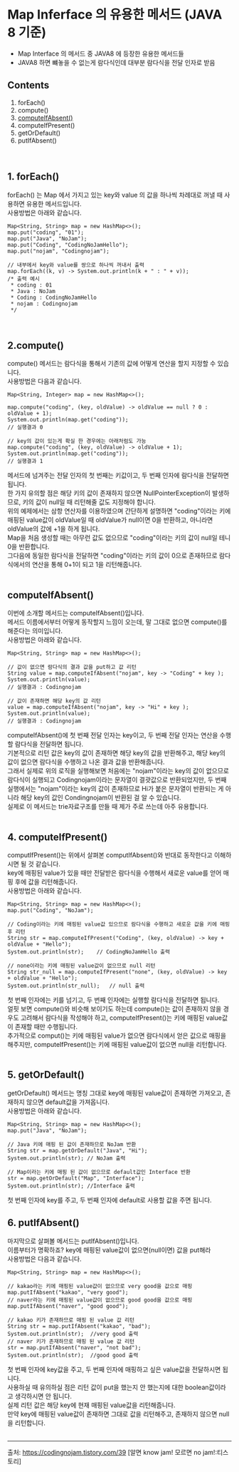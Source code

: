 # Map Inferface 의 유용한 메서드 (JAVA 8 기준)
* Map Interface 의 메서드 중 JAVA8 에 등장한 유용한 메서드들
* JAVA8 하면 뺴놓을 수 없는게 람다식인데 대부분 람다식을 전달 인자로 받음

## Contents
1. forEach()
2. compute()
3. [computeIfAbsent()](#computeIfAbsent())
4. computeIfPresent()
5. getOrDefault()
6. putIfAbsent()
</br>

## 1. forEach()
forEach() 는 Map 에서 가지고 있는 key와 value 의 값을 하나씩 차례대로 꺼낼 때 사용하면 유용한 메서드입니다.   
사용방법은 아래와 같습니다.   
```
Map<String, String> map = new HashMap<>();
map.put("coding", "01");
map.put("Java", "NoJam");
map.put("Coding", "CodingNoJamHello");
map.put("nojam", "Codingnojam");
 
// 내부에서 key와 value를 쌍으로 하나씩 꺼내서 출력
map.forEach((k, v) -> System.out.println(k + " : " + v));
/* 출력 예시
 * coding : 01
 * Java : NoJam
 * Coding : CodingNoJamHello
 * nojam : Codingnojam 
 */
```
</br>

## 2.compute()
compute() 메서드는 람다식을 통해서 기존의 값에 어떻게 연산을 할지 지정할 수 있습니다.   
사용방법은 다음과 같습니다.
```
Map<String, Integer> map = new HashMap<>();
 
map.compute("coding", (key, oldValue) -> oldValue == null ? 0 : oldValue + 1);
System.out.println(map.get("coding"));	
// 실행결과 0
 
// key의 값이 있는게 확실 한 경우에는 아래처럼도 가능
map.compute("coding", (key, oldValue) -> oldValue + 1);
System.out.println(map.get("coding"));	
// 실행결과 1
```
메서드에 넘겨주는 전달 인자의 첫 번째는 키값이고, 두 번째 인자에 람다식을 전달하면 됩니다.   
한 가지 유의할 점은 해당 키의 값이 존재하지 않으면 NullPointerException이 발생하므로, 키의 값이 null일 때 리턴해줄 값도 지정해야 합니다.    
위의 예제에서는 삼항 연산자를 이용하였으며 간단하게 설명하면 "coding"이라는 키에 매핑된 value값이 oldValue일 때 oldValue가 null이면 0을 반환하고, 아니라면 oldValue의 값에 +1을 하게 됩니다.   
Map을 처음 생성할 때는 아무런 값도 없으므로 "coding"이라는 키의 값이 null일 테니 0을 반환합니다.   
그다음에 동일한 람다식을 전달하면 "coding"이라는 키의 값이 0으로 존재하므로 람다식에서의 연산을 통해 0+1이 되고 1을 리턴해줍니다.   
</br>

## computeIfAbsent()
이번에 소개할 메서드는 computeIfAbsent()입니다.   
메서드 이름에서부터 어떻게 동작할지 느낌이 오는데, 말 그대로 없으면 compute()를 해준다는 의미입니다.   
사용방법은 아래와 같습니다.   
```
Map<String, String> map = new HashMap<>();
 
// 값이 없으면 람다식의 결과 값을 put하고 값 리턴
String value = map.computeIfAbsent("nojam", key -> "Coding" + key );
System.out.println(value);
// 실행결과 : Codingnojam
 
// 값이 존재하면 해당 key의 값 리턴
value = map.computeIfAbsent("nojam", key -> "Hi" + key );
System.out.println(value);
// 실행결과 : Codingnojam
```
computeIfAbsent()에 첫 번째 전달 인자는 key이고, 두 번째 전달 인자는 연산을 수행할 람다식을 전달하면 됩니다.   
기본적으로 리턴 값은 key의 값이 존재하면 해당 key의 값을 반환해주고, 해당 key의 값이 없으면 람다식을 수행하고 나온 결과 값을 반환해줍니다.   
그래서 실제로 위의 로직을 실행해보면 처음에는 "nojam"이라는 key의 값이 없으므로 람다식이 실행되고 Codingnojam이라는 문자열이 결괏값으로 반환되었지만, 두 번째 실행에서는 "nojam"이라는 key의 값이 존재하므로 Hi가 붙은 문자열이 반환되는 게 아니라 해당 key의 값인 Condingnojam이 반환된 걸 알 수 있습니다.   
실제로 이 메서드는 trie자료구조를 만들 때 제가 주로 쓰는데 아주 유용합니다.    
</br>

## 4. computeIfPresent()
computIfPresent()는 위에서 살펴본 computIfAbsent()와 반대로 동작한다고 이해하시면 될 것 같습니다.   
key에 매핑된 value가 있을 때만 전달받은 람다식을 수행해서 새로운 value를 얻어 매핑 후에 값을 리턴해줍니다.   
사용방법은 아래와 같습니다.   
```
Map<String, String> map = new HashMap<>();
map.put("Coding", "NoJam");
 
// Coding이라는 키에 매핑된 value값 있으므로 람다식을 수행하고 새로운 값을 키에 매핑 후 리턴
String str = map.computeIfPresent("Coding", (key, oldValue) -> key + oldValue + "Hello");
System.out.println(str);	// CodingNoJamHello 출력
 
// none이라는 키에 매핑된 value값이 없으므로 null 리턴
String str_null = map.computeIfPresent("none", (key, oldValue) -> key + oldValue + "Hello");
System.out.println(str_null); 	// null 출력
```
첫 번째 인자에는 키를 넘기고, 두 번째 인자에는 실행할 람다식을 전달하면 됩니다.   
얼핏 보면 compute()와 비슷해 보이기도 하는데 compute()는 값이 존재하지 않을 경우도 고려해서 람다식을 작성해야 하고, computeIfPresent()는 키에 매핑된 value값이 존재할 때만 수행됩니다.   
추가적으로 comput()는 키에 매핑된 value가 없으면 람다식에서 얻은 값으로 매핑을 해주지만, computeIfPresent()는 키에 매핑된 value값이 없으면 null을 리턴합니다.   
</br>

## 5. getOrDefault()
getOrDefault() 메서드는 명칭 그대로 key에 매핑된 value값이 존재하면 가져오고, 존재하지 않으면 default값을 가져옵니다.   
사용방법은 아래와 같습니다.   
```
Map<String, String> map = new HashMap<>();
map.put("Java", "NoJam");
		
// Java 키에 매핑 된 값이 존재하므로 NoJam 반환       
String str = map.getOrDefault("Java", "Hi");
System.out.println(str); // NoJam 출력
		
// Map이라는 키에 매핑 된 값이 없으므로 default값인 Interface 반환
str = map.getOrDefault("Map", "Interface");
System.out.println(str); //Interface 출력
```
첫 번째 인자에 key를 주고, 두 번째 인자에 default로 사용할 값을 주면 됩니다.
</br>

## 6. putIfAbsent()
마지막으로 살펴볼 메서드는 putIfAbsent()입니다.   
이름부터가 명확하죠? key에 매핑된 value값이 없으면(null이면) 값을 put해라   
사용방법은 다음과 같습니다.   
```
Map<String, String> map = new HashMap<>();
 
// kakao라는 키에 매핑된 value값이 없으므로 very good을 값으로 매핑
map.putIfAbsent("kakao", "very good");
// naver라는 키에 매핑된 value값이 없으므로 good good을 값으로 매핑
map.putIfAbsent("naver", "good good");
 
// kakao 키가 존재하므로 매핑 된 value 값 리턴
String str = map.putIfAbsent("kakao", "bad");
System.out.println(str);  //very good 출력
// naver 키가 존재하므로 매핑 된 value 값 리턴
str = map.putIfAbsent("naver", "not bad");
System.out.println(str);  //good good 출력
```
첫 번째 인자에 key값을 주고, 두 번째 인자에 매핑하고 싶은 value값을 전달하시면 됩니다.    
사용하실 때 유의하실 점은 리턴 값이 put을 했는지 안 했는지에 대한 boolean값이라고 생각하시면 안 됩니다.   
실제 리턴 값은 해당 key에 현재 매핑된 value값을 리턴해줍니다.    
만약 key에 매핑된 value값이 존재하면 그대로 값을 리턴해주고, 존재하지 않으면 null을 리턴합니다.   
</br>

---
출처: https://codingnojam.tistory.com/39 [알면 know jam! 모르면 no jam!:티스토리]
